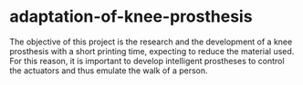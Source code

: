 # adaptation-of-knee-prosthesis
The objective of this project is the research and the development of a knee prosthesis with a short printing time, expecting to reduce the material used. For this reason, it is important to develop intelligent prostheses to control the actuators and thus emulate the walk of a person.
